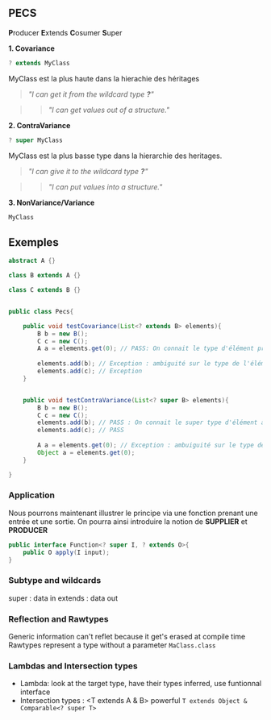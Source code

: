 ## PECS

**P**roducer **E**xtends **C**osumer **S**uper

**1. Covariance**
```java 
? extends MyClass
```
MyClass est la plus haute dans la hierachie des héritages

>_"I can get it from the wildcard type **?**"_

>>_"I can get values out of a structure."_

**2. ContraVariance** 
```java 
? super MyClass
```
MyClass est la plus basse type dans la hierarchie des heritages.

>_"I can give it to the wildcard type **?**"_

>>_"I can put values into a structure."_

**3. NonVariance/Variance**
```java
MyClass
```

## Exemples

```java
abstract A {}

class B extends A {}

class C extends B {}


public class Pecs{

	public void testCovariance(List<? extends B> elements){
		B b = new B();
		C c = new C();
		A a = elements.get(0); // PASS: On connait le type d'élément produit, qui est forcément un sous type de B
		
		elements.add(b); // Exception : ambiguité sur le type de l'élément à fournir à la structure, b inclus
		elements.add(c); // Exception
	}


	public void testContraVariance(List<? super B> elements){
		B b = new B();
		C c = new C();
		elements.add(b); // PASS : On connait le super type d'élément à introduire qui est forcément au moins B (minimum)
		elements.add(c); // PASS
		
		A a = elements.get(0); // Exception : ambuiguité sur le type de l'element produit
		Object a = elements.get(0);
	}

}
```

### Application
Nous pourrons maintenant illustrer le principe via une fonction prenant une entrée et une sortie. 
On pourra ainsi introduire la notion de **SUPPLIER** et **PRODUCER**
```java
public interface Function<? super I, ? extends O>{
	public O apply(I input);
}
```

### Subtype and wildcards
super : data in
extends : data out

### Reflection and Rawtypes
Generic information can't reflet because it get's erased at compile time
Rawtypes represent a type without a parameter `MaClass.class`

### Lambdas and Intersection types
- Lambda: look at the target type, have their types inferred, use funtionnal interface
- Intersection types : <T extends A & B> powerful
	`T extends Object & Comparable<? super T>`
